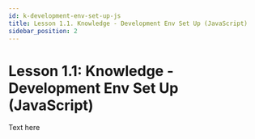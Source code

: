 ```yaml
---
id: k-development-env-set-up-js
title: Lesson 1.1. Knowledge - Development Env Set Up (JavaScript)
sidebar_position: 2
---
```


# Lesson 1.1: Knowledge - Development Env Set Up (JavaScript)

Text here